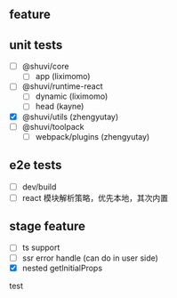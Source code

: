 ## feature

## unit tests

- [ ] @shuvi/core
  - [ ] app (liximomo)
- [ ] @shuvi/runtime-react
  - [ ] dynamic (liximomo)
  - [ ] head (kayne)
- [x] @shuvi/utils (zhengyutay)
- [ ] @shuvi/toolpack
  - [ ] webpack/plugins (zhengyutay)

## e2e tests

- [ ] dev/build
- [ ] react 模块解析策略，优先本地，其次内置

## stage feature

- [ ] ts support
- [ ] ssr error handle (can do in user side)
- [x] nested getInitialProps

test
